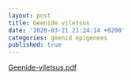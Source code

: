 ```yaml
---
layout: post
title: Geenide viletsus
date: '2020-03-21 21:24:14 +0200'
categories: geenid epigenees
published: true
---
```

[Geenide-viletsus.pdf](https://github.com/elusamus/elusamus.github.io/blob/master/pdfs/geenide-viletsus.pdf)
